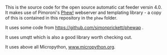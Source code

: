 This is the source code for the open source automatic cat feeder versin 4.0.  It makes use of Pimoroni's [Phew!](https://github.com/pimoroni/phew) webserver and templating library - a copy of this is contained in this repository in the `phew` folder.

It uses some code from https://github.com/simonprickett/phewap .

It uses umqtt which is also a good library worth checking out.

It uses above all Micropython, www.micropython.org.

